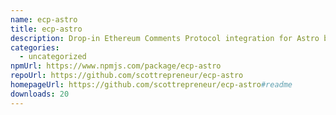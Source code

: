 ```yaml
---
name: ecp-astro
title: ecp-astro
description: Drop-in Ethereum Comments Protocol integration for Astro blogs
categories:
  - uncategorized
npmUrl: https://www.npmjs.com/package/ecp-astro
repoUrl: https://github.com/scottrepreneur/ecp-astro
homepageUrl: https://github.com/scottrepreneur/ecp-astro#readme
downloads: 20
---
```

